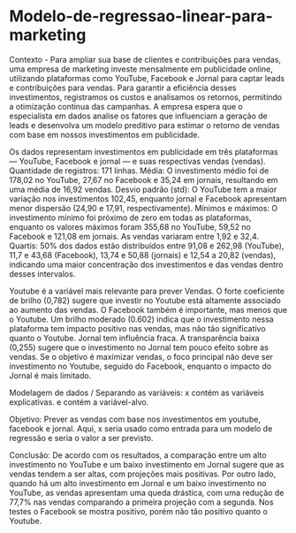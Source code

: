 # Modelo-de-regressao-linear-para-marketing
Contexto - Para ampliar sua base de clientes e contribuições para vendas, uma empresa de marketing investe mensalmente em publicidade online, utilizando plataformas como YouTube, Facebook e Jornal para captar leads e contribuições para vendas. Para garantir a eficiência desses investimentos, registramos os custos e analisamos os retornos, permitindo a otimização contínua das campanhas. A empresa espera que o especialista em dados analise os fatores que influenciam a geração de leads e desenvolva um modelo preditivo para estimar o retorno de vendas com base em nossos investimentos em publicidade.

Os dados representam investimentos em publicidade em três plataformas — YouTube, Facebook e jornal — e suas respectivas vendas (vendas).
Quantidade de registros: 171 linhas. Média: O investimento médio foi de 178,02 no YouTube, 27,67 no Facebook e 35,24 em jornais, resultando em uma média de 16,92 vendas. Desvio padrão (std): O YouTube tem a maior variação nos investimentos 102,45, enquanto jornal e Facebook apresentam menor dispersão (24,90 e 17,91, respectivamente). Mínimos e máximos: O investimento mínimo foi próximo de zero em todas as plataformas, enquanto os valores máximos foram 355,68 no YouTube, 59,52 no Facebook e 121,08 em jornais. As vendas variaram entre 1,92 e 32,4. Quartis: 50% dos dados estão distribuídos entre 91,08 e 262,98 (YouTube), 11,7 e 43,68 (Facebook), 13,74 e 50,88 (jornais) e 12,54 a 20,82 (vendas), indicando uma maior concentração dos investimentos e das vendas dentro desses intervalos.

Youtube é a variável mais relevante para prever Vendas. O forte coeficiente de brilho (0,782) sugere que investir no Youtube está altamente associado ao aumento das vendas. O Facebook também é importante, mas menos que o Youtube. Um brilho moderado (0.602) indica que o investimento nessa plataforma tem impacto positivo nas vendas, mas não tão significativo quanto o Youtube. Jornal tem influência fraca. A transparência baixa (0,255) sugere que o investimento no Jornal tem pouco efeito sobre as vendas. Se o objetivo é maximizar vendas, o foco principal não deve ser investimento no Youtube, seguido do Facebook, enquanto o impacto do Jornal é mais limitado.

Modelagem de dados / Separando as variáveis: x contém as variáveis explicativas. e contém a variável-alvo.

Objetivo: Prever as vendas com base nos investimentos em youtube, facebook e jornal. Aqui, x seria usado como entrada para um modelo de regressão e seria o valor a ser previsto.

Conclusão: De acordo com os resultados, a comparação entre um alto investimento no YouTube e um baixo investimento em Jornal sugere que as vendas tendem a ser altas, com projeções mais positivas. Por outro lado, quando há um alto investimento em Jornal e um baixo investimento no YouTube, as vendas apresentam uma queda drástica, com uma redução de 77,7% nas vendas comparando a primeira projeção com a segunda. Nos testes o Facebook se mostra positivo, porém não tão positivo quanto o Youtube.
